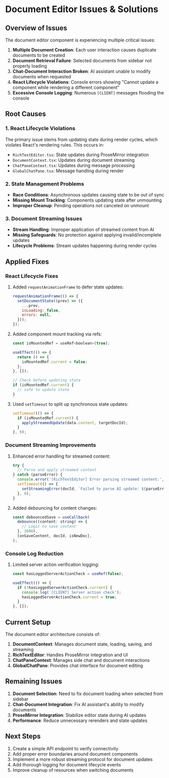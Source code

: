 # Document Editor Issues & Solutions

## Overview of Issues

The document editor component is experiencing multiple critical issues:

1. **Multiple Document Creation**: Each user interaction causes duplicate documents to be created
2. **Document Retrieval Failure**: Selected documents from sidebar not properly loading
3. **Chat-Document Interaction Broken**: AI assistant unable to modify documents when requested
4. **React Lifecycle Violations**: Console errors showing "Cannot update a component while rendering a different component"
5. **Excessive Console Logging**: Numerous `[CLIENT]` messages flooding the console

## Root Causes

### 1. React Lifecycle Violations

The primary issue stems from updating state during render cycles, which violates React's rendering rules. This occurs in:

- `RichTextEditor.tsx`: State updates during ProseMirror integration
- `DocumentContext.tsx`: Updates during document streaming
- `ChatPaneContext.tsx`: Updates during message processing
- `GlobalChatPane.tsx`: Message handling during render

### 2. State Management Problems

- **Race Conditions**: Asynchronous updates causing state to be out of sync
- **Missing Mount Tracking**: Components updating state after unmounting
- **Improper Cleanup**: Pending operations not canceled on unmount

### 3. Document Streaming Issues

- **Stream Handling**: Improper application of streamed content from AI
- **Missing Safeguards**: No protection against applying invalid/incomplete updates
- **Lifecycle Problems**: Stream updates happening during render cycles

## Applied Fixes

### React Lifecycle Fixes

1. Added `requestAnimationFrame` to defer state updates:
   ```js
   requestAnimationFrame(() => {
     setDocumentState((prev) => ({
       ...prev,
       isLoading: false,
       errors: null,
     }));
   });
   ```

2. Added component mount tracking via refs:
   ```js
   const isMountedRef = useRef<boolean>(true);
   
   useEffect(() => {
     return () => {
       isMountedRef.current = false;
     };
   }, []);
   
   // Check before updating state
   if (isMountedRef.current) {
     // safe to update state
   }
   ```

3. Used `setTimeout` to split up synchronous state updates:
   ```js
   setTimeout(() => {
     if (isMountedRef.current) {
       applyStreamedUpdate(data.content, targetDocId);
     }
   }, 0);
   ```

### Document Streaming Improvements

1. Enhanced error handling for streamed content:
   ```js
   try {
     // Parse and apply streamed content
   } catch (parseError) {
     console.error('[RichTextEditor] Error parsing streamed content:', parseError);
     setTimeout(() => {
       setStreamingError(docId, `Failed to parse AI update: ${parseError instanceof Error ? parseError.message : String(parseError)}`);
     }, 0);
   }
   ```

2. Added debouncing for content changes:
   ```js
   const debouncedSave = useCallback(
     debounce((content: string) => {
       // Logic to save content
     }, 3000),
     [onSaveContent, docId, isNewDoc],
   );
   ```

### Console Log Reduction

1. Limited server action verification logging:
   ```js
   const hasLoggedServerActionCheck = useRef(false);
   
   useEffect(() => {
     if (!hasLoggedServerActionCheck.current) {
       console.log('[CLIENT] Server action check');
       hasLoggedServerActionCheck.current = true;
     }
   }, []);
   ```

## Current Setup

The document editor architecture consists of:

1. **DocumentContext**: Manages document state, loading, saving, and streaming
2. **RichTextEditor**: Handles ProseMirror integration and UI
3. **ChatPaneContext**: Manages side chat and document interactions
4. **GlobalChatPane**: Provides chat interface for document editing

## Remaining Issues

1. **Document Selection**: Need to fix document loading when selected from sidebar
2. **Chat-Document Integration**: Fix AI assistant's ability to modify documents
3. **ProseMirror Integration**: Stabilize editor state during AI updates
4. **Performance**: Reduce unnecessary rerenders and state updates

## Next Steps

1. Create a simple API endpoint to verify connectivity
2. Add proper error boundaries around document components
3. Implement a more robust streaming protocol for document updates
4. Add thorough logging for document lifecycle events
5. Improve cleanup of resources when switching documents 
